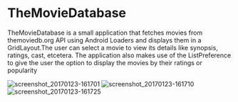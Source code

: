 # TheMovieDatabase
TheMovieDatabase is a small application that fetches movies from themoviedb.org API using Android Loaders and displays them in a GridLayout.The user can select a movie to view its details like synopsis, ratings, cast, etcetera. The application also makes use of the ListPreference to give the user the option to display the movies by their ratings or popularity

![screenshot_20170123-161701](https://cloud.githubusercontent.com/assets/15862560/22226160/d9ea73f0-e18a-11e6-9f3c-1a4ac505f8fd.png)
![screenshot_20170123-161710](https://cloud.githubusercontent.com/assets/15862560/22226161/d9ea7b34-e18a-11e6-96c3-596ca0fc2e6c.png)
![screenshot_20170123-161725](https://cloud.githubusercontent.com/assets/15862560/22226162/d9ed6682-e18a-11e6-9c02-25f96d56d35f.png)
